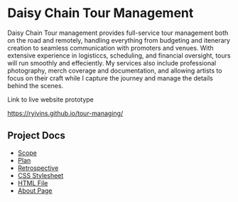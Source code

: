 # Daisy Chain Tour Management 

Daisy Chain Tour management provides full-service tour management both on the road and remotely, handling everything from budgeting and itenerary creation to seamless communication with promoters and venues. With extensive experience in logisticcs, scheduling, and financial oversight, tours will run smoothly and effeciently. My services also include professional photography, merch coverage and documentation, and allowing artists to focus on their craft while I capture the journey and manage the details behind the scenes. 

Link to live website prototype 

https://ryivins.github.io/tour-managing/     

  <!-- Links to project docs -->
  <section>
    <h2>Project Docs</h2>
    <ul>
      <li><a href="scope.md">Scope</a></li>
      <li><a href="plan.md">Plan</a></li>
      <li><a href="Retrospective.md">Retrospective</a></li>
      <li><a href="style.css">CSS Stylesheet</a></li>
      <li><a href="index.html">HTML File</a></li>
        <li><a href="about.html">About Page</a></li>
      </ul>
  </section>